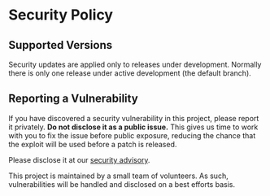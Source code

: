# Security Policy

## Supported Versions

Security updates are applied only to releases under development.
Normally there is only one release under active development (the default branch).


## Reporting a Vulnerability

If you have discovered a security vulnerability in this project, please report it privately. **Do not disclose it as a public issue.** This gives us time to work with you to fix the issue before public exposure, reducing the chance that the exploit will be used before a patch is released.

Please disclose it at our [security advisory](https://github.com/jython/jython/security/advisories/new).

This project is maintained by a small team of volunteers.
As such, vulnerabilities will be handled and disclosed on a best efforts basis.
